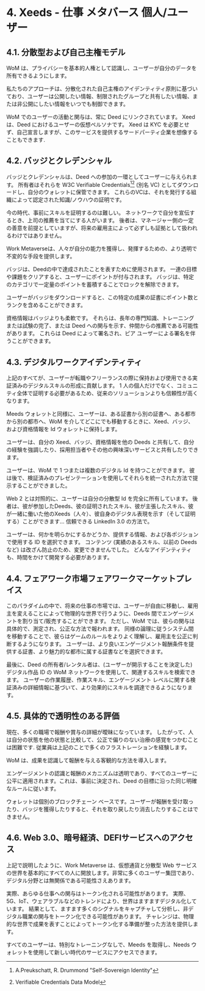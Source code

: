 # 4. Xeeds - 仕事 メタバース 個人/ユーザー

## 4.1. 分散型および自己主権モデル

WoM は、プライバシーを基本的人権として認識し、ユーザーが自分のデータを所有できるようにします。

私たちのアプローチは、分散化された自己主権のアイデンティティ原則に基づいており、ユーザーは公開したい情報、制限されたグループと共有したい情報、または非公開にしたい情報をいつでも制御できます。

WoM でのユーザーの活動と関与は、常に Deed にリンクされています。 Xeed は、Deed におけるユーザーの仮想ペルソナです。 Xeed は KYC を必要とせず、自己宣言しますが、このサービスを提供するサードパーティ企業を想像することもできます.

## 4.2. バッジとクレデンシャル

バッジとクレデンシャルは、Deed への参加の一環としてユーザーに与えられます。 所有者はそれらを W3C Verifiable Credentials[^7][^8] (別名 VC) としてダウンロードし、自分のウォレットに保管できます。 これらのVCは、それを発行する組織によって認定された知識/ノウハウの証明です。

今の時代、事前にスキルを証明するのは難しい。 ネットワークで自分を宣伝するとき、上司の推薦を当てにする人がいます。 後者は、マネージャー側の一定の善意を前提としていますが、将来の雇用主によって必ずしも証拠として扱われるわけではありません。

Work Metaverseは、人々が自分の能力を獲得し、発揮するための、より透明で不変的な手段を提供します。

バッジは、Deedの中で達成されたことを表すために使用されます。 一連の目標や課題をクリアすると、ユーザーにポイントが付与されます。 バッジは、特定のカテゴリで一定量のポイントを蓄積することでロックを解除できます。

ユーザーがバッジをダウンロードすると、この特定の成果の証書にポイント数とランクを含めることができます。

資格情報はバッジよりも柔軟です。 それらは、長年の専門知識、トレーニングまたは試験の完了、または Deed への関与を示す、仲間からの推薦である可能性があります。 これらは Deed によって署名され、ピア ユーザーによる署名を伴うことができます。

## 4.3. デジタルワークアイデンティティ

上記のすべてが、ユーザーが転職やフリーランスの際に保持および使用できる実証済みのデジタルスキルの形成に貢献します。 1 人の個人だけでなく、コミュニティ全体で証明する必要があるため、従来のソリューションよりも信頼性が高くなります。

Meeds ウォレットと同様に、ユーザーは、ある証書から別の証書へ、ある都市から別の都市へ、WoM を介してどこにでも移動するときに、Xeed、バッジ、および資格情報を Id ウォレットに保持します。

ユーザーは、自分の Xeed、バッジ、資格情報を他の Deeds と共有して、自分の経験を強調したり、採用担当者やその他の興味深いサービスと共有したりできます。

ユーザーは、WoM で 1 つまたは複数のデジタル Id を持つことができます。 彼は後で、検証済みのプレゼンテーションを使用してそれらを統一された方法で提示することができました。

Web 2 とは対照的に、ユーザーは自分の分散型 Id を完全に所有しています。 後者は、彼が参加したDeeds、彼の証明されたスキル、彼が主張したスキル、彼が一緒に働いた他のXeeds（人々）、彼自身のデジタル表現を示す（そして証明する）ことができます... 信頼できる LinkedIn 3.0 の方法で。

ユーザーは、何かを明らかにするかどうか、提供する情報、および各ポジションで使用する ID を選択できます。 コンテンツ (実績のあるスキル、以前の Deeds など) は改ざん防止のため、変更できませんでした。 どんなアイデンティティも、時間をかけて開発する必要があります。

## 4.4. フェアワーク市場フェアワークマーケットプレイス

このパラダイムの中で、将来の仕事の市場では、ユーザーが自由に移動し、雇用主を変えることによって物理的な世界で行うように、Deeds 間でエンゲージメントを割り当て/販売することができます。 ただし、WoM では、彼らの関与は具体的で、測定され、公正な方法で報われます。 同様の論理に従うシステム間を移動することで、彼らはゲームのルールをよりよく理解し、雇用主を公正に判断するようになります。 ユーザーは、より良いエンゲージメント報酬条件を提供する証書、より魅力的な都市に属する証書などを選択できます。

最後に、Deed の所有者/レンタル者は、(ユーザーが開示することを決定した) デジタル作品 ID の WoM ネットワークを使用して、関連するスキルを検索できます。 ユーザーの作業履歴、作業スキル、エンゲージメント レベルに関する検証済みの詳細情報に基づいて、より効果的にスキルを調達できるようになります。

## 4.5. 具体的で透明性のある評価

現在、多くの職場で報酬や賞与の詳細が曖昧になっています。 したがって、人は自分の状態を他の状態と比較して、公正で偏りのない治療の感覚をつかむことは困難です. 従業員は上記のことで多くのフラストレーションを経験します。

WoM は、成果を認識して報酬を与える客観的な方法を導入します。

エンゲージメントの認識と報酬のメカニズムは透明であり、すべてのユーザーに公平に適用されます。これは、事前に決定され、Deed の目標に沿った同じ明確なルールに従います。

ウォレットは個別のブロックチェーン ベースです。ユーザーが報酬を受け取ったり、バッジを獲得したりすると、それを取り戻したり消去したりすることはできません。

## 4.6. Web 3.0、暗号経済、DEFIサービスへのアクセス

上記で説明したように、Work Metaverse は、仮想通貨と分散型 Web サービスの世界を基本的にすべての人に開放します。非常に多くのユーザー集団であり、デジタル分野とは無関係である可能性さえあります。

実際、あらゆる仕事への関与はトークン化される可能性があります。 実際、5G、IoT、ウェアラブルなどのトレンドにより、世界はますますデジタル化しています。 結果として、ますます多くのシグナルをキャプチャして分析し、非デジタル職業の関与をトークン化できる可能性があります。 チャレンジは、物理的な世界で成果を表すことによってトークン化する準備が整った方法を提供します。

すべてのユーザーは、特別なトレーニングなしで、Meeds を取得し、Needs ウォレットを使用して新しい時代のサービスにアクセスできます。

[^7]: A.Preukschatt, R. Drummond "Self-Sovereign Identity"
[^8]: Verifiable Credentials Data Model
